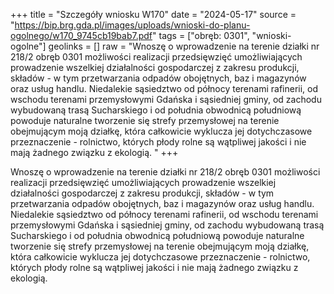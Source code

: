 +++
title = "Szczegóły wniosku W170"
date = "2024-05-17"
source = "https://bip.brg.gda.pl/images/uploads/wnioski-do-planu-ogolnego/w170_9745cb19bab7.pdf"
tags = ["obręb: 0301", "wnioski-ogolne"]
geolinks = []
raw = "Wnoszę o wprowadzenie na terenie działki nr 218/2 obręb 0301 możliwości realizacji przedsięwzięć umożliwiających prowadzenie wszelkiej działalności gospodarczej z zakresu produkcji, składów - w tym przetwarzania odpadów obojętnych, baz i magazynów oraz usług handlu. Niedalekie sąsiedztwo od północy terenami rafinerii, od wschodu terenami przemysłowymi Gdańska i sąsiedniej gminy, od zachodu wybudowaną trasą Sucharskiego i od południa obwodnicą południową powoduje naturalne tworzenie się strefy przemysłowej na terenie obejmującym moją działkę, która całkowicie wyklucza jej dotychczasowe przeznaczenie - rolnictwo, których płody rolne są wątpliwej jakości i nie mają żadnego związku z ekologią. "
+++

Wnoszę o wprowadzenie na terenie działki nr 218/2 obręb 0301 możliwości realizacji
przedsięwzięć umożliwiających prowadzenie wszelkiej działalności gospodarczej z zakresu
produkcji, składów - w tym przetwarzania odpadów obojętnych, baz i magazynów oraz usług
handlu. Niedalekie sąsiedztwo od północy terenami rafinerii, od wschodu terenami
przemysłowymi Gdańska i sąsiedniej gminy, od zachodu wybudowaną trasą Sucharskiego i od
południa obwodnicą południową powoduje naturalne tworzenie się strefy przemysłowej na
terenie obejmującym moją działkę, która całkowicie wyklucza jej dotychczasowe przeznaczenie -
rolnictwo, których płody rolne są wątpliwej jakości i nie mają żadnego związku z ekologią.



